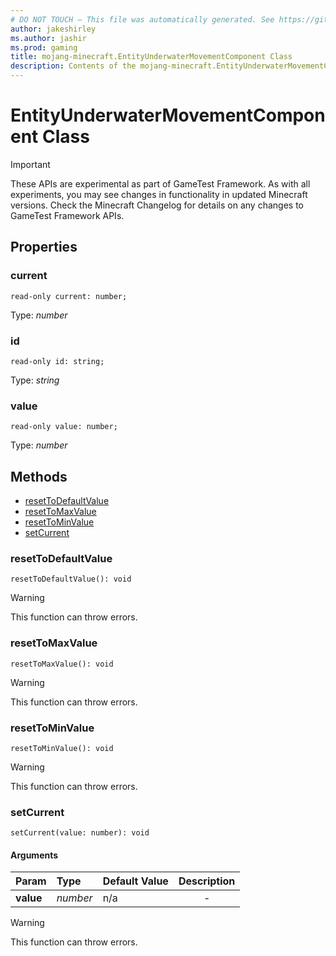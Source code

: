 ```yaml
---
# DO NOT TOUCH — This file was automatically generated. See https://github.com/Mojang/MinecraftScriptingApiDocsGenerator to modify descriptions, examples, etc.
author: jakeshirley
ms.author: jashir
ms.prod: gaming
title: mojang-minecraft.EntityUnderwaterMovementComponent Class
description: Contents of the mojang-minecraft.EntityUnderwaterMovementComponent class.
---
```

# EntityUnderwaterMovementComponent Class
>[!IMPORTANT]
>These APIs are experimental as part of GameTest Framework. As with all experiments, you may see changes in functionality in updated Minecraft versions. Check the Minecraft Changelog for details on any changes to GameTest Framework APIs.


## Properties
### **current**
`read-only current: number;`

Type: *number*


### **id**
`read-only id: string;`

Type: *string*


### **value**
`read-only value: number;`

Type: *number*



## Methods
- [resetToDefaultValue](#resettodefaultvalue)
- [resetToMaxValue](#resettomaxvalue)
- [resetToMinValue](#resettominvalue)
- [setCurrent](#setcurrent)
  
### **resetToDefaultValue**
`
resetToDefaultValue(): void
`



> [!WARNING]
> This function can throw errors.

### **resetToMaxValue**
`
resetToMaxValue(): void
`



> [!WARNING]
> This function can throw errors.

### **resetToMinValue**
`
resetToMinValue(): void
`



> [!WARNING]
> This function can throw errors.

### **setCurrent**
`
setCurrent(value: number): void
`

#### Arguments
| Param | Type | Default Value | Description |
| :--- | :--- | :--- | :---: |
| **value** | *number* | n/a | - |


> [!WARNING]
> This function can throw errors.


